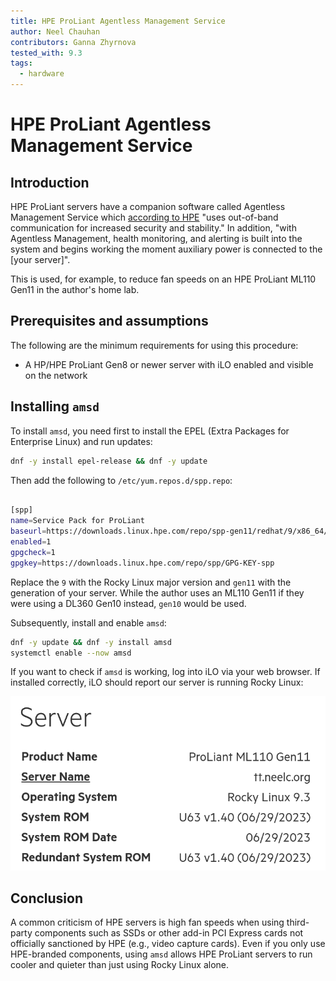 ```yaml
---
title: HPE ProLiant Agentless Management Service
author: Neel Chauhan
contributors: Ganna Zhyrnova
tested_with: 9.3
tags:
  - hardware
---
```


# HPE ProLiant Agentless Management Service

## Introduction

HPE ProLiant servers have a companion software called Agentless Management Service which [according to HPE](https://techlibrary.hpe.com/docs/iss/EL8000t/setup_install/GUID-1CF69B20-790A-4EDC-A162-9D64572ED9E8.html) "uses out-of-band communication for increased security and stability." In addition, "with Agentless Management, health monitoring, and alerting is built into the system and begins working the moment auxiliary power is connected to the [your server]".

This is used, for example, to reduce fan speeds on an HPE ProLiant ML110 Gen11 in the author's home lab.

## Prerequisites and assumptions

The following are the minimum requirements for using this procedure:

* A HP/HPE ProLiant Gen8 or newer server with iLO enabled and visible on the network

## Installing `amsd`

To install `amsd`, you need first to install the EPEL (Extra Packages for Enterprise Linux) and run updates:

```bash
dnf -y install epel-release && dnf -y update
```

Then add the following to `/etc/yum.repos.d/spp.repo`:

```bash

[spp]
name=Service Pack for ProLiant
baseurl=https://downloads.linux.hpe.com/repo/spp-gen11/redhat/9/x86_64/current
enabled=1
gpgcheck=1
gpgkey=https://downloads.linux.hpe.com/repo/spp/GPG-KEY-spp 
```

Replace the `9` with the Rocky Linux major version and `gen11` with the generation of your server. While the author uses an ML110 Gen11 if they were using a DL360 Gen10 instead, `gen10` would be used.

Subsequently, install and enable `amsd`:

```bash
dnf -y update && dnf -y install amsd
systemctl enable --now amsd
```

If you want to check if `amsd` is working, log into iLO via your web browser. If installed correctly, iLO should report our server is running Rocky Linux:

![HPE iLO showing Rocky Linux 9.3](../images/hpe_ilo_amsd.png)

## Conclusion

A common criticism of HPE servers is high fan speeds when using third-party components such as SSDs or other add-in PCI Express cards not officially sanctioned by HPE (e.g., video capture cards). Even if you only use HPE-branded components, using `amsd` allows HPE ProLiant servers to run cooler and quieter than just using Rocky Linux alone.
